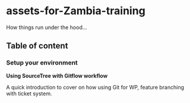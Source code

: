 # assets-for-Zambia-training
How things run under the hood...

## Table of content

### Setup your environment

**Using SourceTree with Gitflow workflow**

A quick introduction to cover on how using Git for WP, feature branching with ticket system.



 


